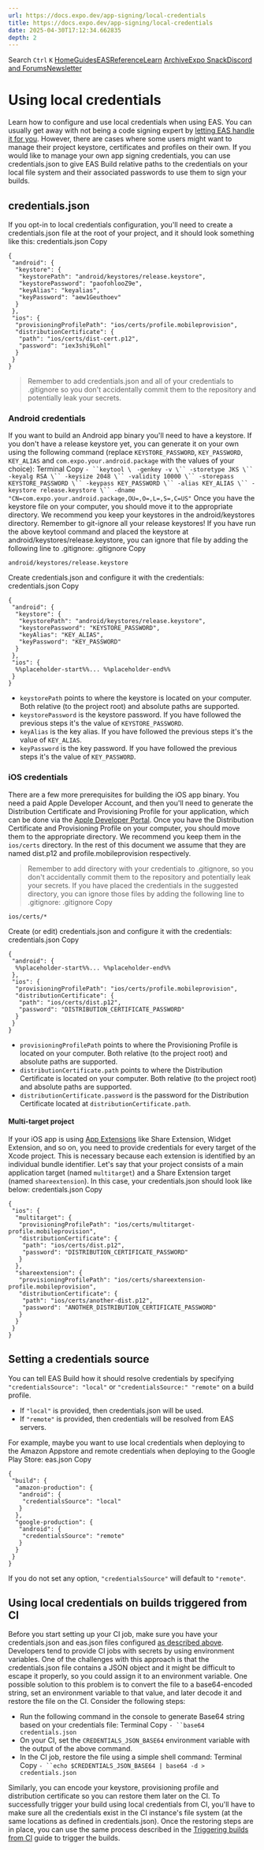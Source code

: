 ```yaml
---
url: https://docs.expo.dev/app-signing/local-credentials
title: https://docs.expo.dev/app-signing/local-credentials
date: 2025-04-30T17:12:34.662835
depth: 2
---
```


Search
`Ctrl` `K`
[Home](https://docs.expo.dev/)[Guides](https://docs.expo.dev/guides/overview)[EAS](https://docs.expo.dev/eas)[Reference](https://docs.expo.dev/versions/latest)[Learn](https://docs.expo.dev/tutorial/overview)
[Archive](https://docs.expo.dev/archive)[Expo Snack](https://snack.expo.dev)[Discord and Forums](https://chat.expo.dev)[Newsletter](https://expo.dev/mailing-list/signup)
# Using local credentials
Learn how to configure and use local credentials when using EAS.
You can usually get away with not being a code signing expert by [letting EAS handle it for you](https://docs.expo.dev/app-signing/managed-credentials). However, there are cases where some users might want to manage their project keystore, certificates and profiles on their own.
If you would like to manage your own app signing credentials, you can use credentials.json to give EAS Build relative paths to the credentials on your local file system and their associated passwords to use them to sign your builds.
## credentials.json
If you opt-in to local credentials configuration, you'll need to create a credentials.json file at the root of your project, and it should look something like this:
credentials.json
Copy
```
{
 "android": {
  "keystore": {
   "keystorePath": "android/keystores/release.keystore",
   "keystorePassword": "paofohlooZ9e",
   "keyAlias": "keyalias",
   "keyPassword": "aew1Geuthoev"
  }
 },
 "ios": {
  "provisioningProfilePath": "ios/certs/profile.mobileprovision",
  "distributionCertificate": {
   "path": "ios/certs/dist-cert.p12",
   "password": "iex3shi9Lohl"
  }
 }
}

```

> Remember to add credentials.json and all of your credentials to .gitignore so you don't accidentally commit them to the repository and potentially leak your secrets.
### Android credentials
If you want to build an Android app binary you'll need to have a keystore. If you don't have a release keystore yet, you can generate it on your own using the following command (replace `KEYSTORE_PASSWORD`, `KEY_PASSWORD`, `KEY_ALIAS` and `com.expo.your.android.package` with the values of your choice):
Terminal
Copy
`- ``keytool \`
` -genkey -v \`` -storetype JKS \`` -keyalg RSA \`` -keysize 2048 \`` -validity 10000 \`` -storepass KEYSTORE_PASSWORD \`` -keypass KEY_PASSWORD \`` -alias KEY_ALIAS \`` -keystore release.keystore \`` -dname "CN=com.expo.your.android.package,OU=,O=,L=,S=,C=US"`
Once you have the keystore file on your computer, you should move it to the appropriate directory. We recommend you keep your keystores in the android/keystores directory. Remember to git-ignore all your release keystores! If you have run the above keytool command and placed the keystore at android/keystores/release.keystore, you can ignore that file by adding the following line to .gitignore:
.gitignore
Copy
```
android/keystores/release.keystore

```

Create credentials.json and configure it with the credentials:
credentials.json
Copy
```
{
 "android": {
  "keystore": {
   "keystorePath": "android/keystores/release.keystore",
   "keystorePassword": "KEYSTORE_PASSWORD",
   "keyAlias": "KEY_ALIAS",
   "keyPassword": "KEY_PASSWORD"
  }
 },
 "ios": {
  %%placeholder-start%%... %%placeholder-end%%
 }
}

```

  * `keystorePath` points to where the keystore is located on your computer. Both relative (to the project root) and absolute paths are supported.
  * `keystorePassword` is the keystore password. If you have followed the previous steps it's the value of `KEYSTORE_PASSWORD`.
  * `keyAlias` is the key alias. If you have followed the previous steps it's the value of `KEY_ALIAS`.
  * `keyPassword` is the key password. If you have followed the previous steps it's the value of `KEY_PASSWORD`.


### iOS credentials
There are a few more prerequisites for building the iOS app binary. You need a paid Apple Developer Account, and then you'll need to generate the Distribution Certificate and Provisioning Profile for your application, which can be done via the [Apple Developer Portal](https://developer.apple.com/account/resources/certificates/list).
Once you have the Distribution Certificate and Provisioning Profile on your computer, you should move them to the appropriate directory. We recommend you keep them in the `ios/certs` directory. In the rest of this document we assume that they are named dist.p12 and profile.mobileprovision respectively.
> Remember to add directory with your credentials to .gitignore, so you don't accidentally commit them to the repository and potentially leak your secrets.
If you have placed the credentials in the suggested directory, you can ignore those files by adding the following line to .gitignore:
.gitignore
Copy
```
ios/certs/*

```

Create (or edit) credentials.json and configure it with the credentials:
credentials.json
Copy
```
{
 "android": {
  %%placeholder-start%%... %%placeholder-end%%
 },
 "ios": {
  "provisioningProfilePath": "ios/certs/profile.mobileprovision",
  "distributionCertificate": {
   "path": "ios/certs/dist.p12",
   "password": "DISTRIBUTION_CERTIFICATE_PASSWORD"
  }
 }
}

```

  * `provisioningProfilePath` points to where the Provisioning Profile is located on your computer. Both relative (to the project root) and absolute paths are supported.
  * `distributionCertificate.path` points to where the Distribution Certificate is located on your computer. Both relative (to the project root) and absolute paths are supported.
  * `distributionCertificate.password` is the password for the Distribution Certificate located at `distributionCertificate.path`.


#### Multi-target project
If your iOS app is using [App Extensions](https://developer.apple.com/app-extensions/) like Share Extension, Widget Extension, and so on, you need to provide credentials for every target of the Xcode project. This is necessary because each extension is identified by an individual bundle identifier.
Let's say that your project consists of a main application target (named `multitarget`) and a Share Extension target (named `shareextension`).
In this case, your credentials.json should look like below:
credentials.json
Copy
```
{
 "ios": {
  "multitarget": {
   "provisioningProfilePath": "ios/certs/multitarget-profile.mobileprovision",
   "distributionCertificate": {
    "path": "ios/certs/dist.p12",
    "password": "DISTRIBUTION_CERTIFICATE_PASSWORD"
   }
  },
  "shareextension": {
   "provisioningProfilePath": "ios/certs/shareextension-profile.mobileprovision",
   "distributionCertificate": {
    "path": "ios/certs/another-dist.p12",
    "password": "ANOTHER_DISTRIBUTION_CERTIFICATE_PASSWORD"
   }
  }
 }
}

```

## Setting a credentials source
You can tell EAS Build how it should resolve credentials by specifying `"credentialsSource": "local"` or `"credentialsSource:" "remote"` on a build profile.
  * If `"local"` is provided, then credentials.json will be used.
  * If `"remote"` is provided, then credentials will be resolved from EAS servers.


For example, maybe you want to use local credentials when deploying to the Amazon Appstore and remote credentials when deploying to the Google Play Store:
eas.json
Copy
```
{
 "build": {
  "amazon-production": {
   "android": {
    "credentialsSource": "local"
   }
  },
  "google-production": {
   "android": {
    "credentialsSource": "remote"
   }
  }
 }
}

```

If you do not set any option, `"credentialsSource"` will default to `"remote"`.
## Using local credentials on builds triggered from CI
Before you start setting up your CI job, make sure you have your credentials.json and eas.json files configured [as described above](https://docs.expo.dev/app-signing/local-credentials#credentialsjson).
Developers tend to provide CI jobs with secrets by using environment variables. One of the challenges with this approach is that the credentials.json file contains a JSON object and it might be difficult to escape it properly, so you could assign it to an environment variable. One possible solution to this problem is to convert the file to a base64-encoded string, set an environment variable to that value, and later decode it and restore the file on the CI.
Consider the following steps:
  * Run the following command in the console to generate Base64 string based on your credentials file: 
Terminal
Copy
`- ``base64 credentials.json`
  * On your CI, set the `CREDENTIALS_JSON_BASE64` environment variable with the output of the above command.
  * In the CI job, restore the file using a simple shell command: 
Terminal
Copy
`- ``echo $CREDENTIALS_JSON_BASE64 | base64 -d > credentials.json`


Similarly, you can encode your keystore, provisioning profile and distribution certificate so you can restore them later on the CI. To successfully trigger your build using local credentials from CI, you'll have to make sure all the credentials exist in the CI instance's file system (at the same locations as defined in credentials.json).
Once the restoring steps are in place, you can use the same process described in the [Triggering builds from CI](https://docs.expo.dev/build/building-on-ci) guide to trigger the builds.

